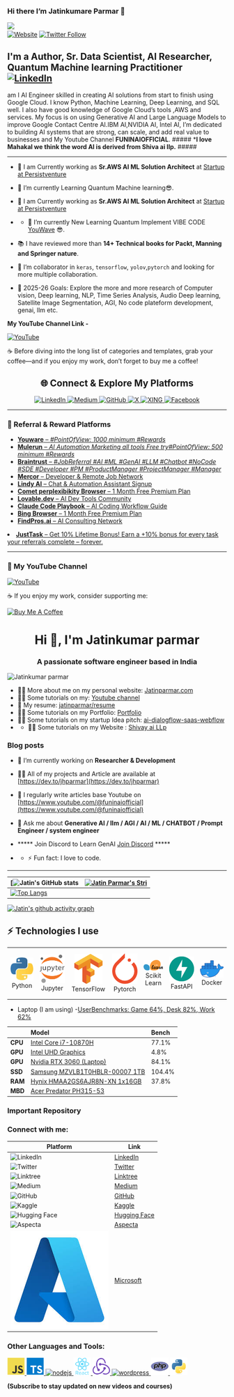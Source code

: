 ### Hi there I’m Jatinkumare Parmar 👋
![](https://komarev.com/ghpvc/?username=jhparmar&color=green)  
  [![Website](https://img.shields.io/website?label=jhparmar&style=for-the-badge&url=https%3A%2F%2Fcodestackr.com)](https://www.linkedin.com/in/jhparmar/)
  [![Twitter Follow](https://img.shields.io/twitter/follow/parmarjatin4911?color=1DA1F2&logo=twitter&style=for-the-badge)](https://twitter.com/parmarjatin4911)

   ## I'm a Author, Sr. Data Scientist, AI Researcher, Quantum Machine learning Practitioner [![LinkedIn](https://img.shields.io/badge/linkedin-%230077B5.svg?style=for-the-badge&logo=linkedin&logoColor=white)](https://www.linkedin.com/in/jhparmar/)

am I AI Engineer skilled in creating AI solutions from start to finish using Google Cloud. I know Python, Machine Learning, Deep Learning, and SQL well. I also have good knowledge of Google Cloud’s tools ,AWS and services. My focus is on using Generative AI and Large Language Models to improve Google Contact Centre AI.IBM AI,NVIDIA AI, Intel AI, I’m dedicated to building AI systems that are strong, can scale, and add real value to businesses and My Youtube Channel **FUNINAIOFFICIAL**.   #####  *****I love Mahakal we think the word AI is derived from Shiva ai llp.**** #####


---

  * 🔭 I am Currently working as **Sr.AWS AI ML Solution Architect** at [Startup at Persistventure](https://persistventures.com/)

  - 🌱 I’m currently Learning Quantum Machine learning😎.

  * 🔭 I am Currently working as **Sr.AWS AI ML Solution Architect** at [Startup at Persistventure](https://www.youware.com/profile/Pq7HgjRtu5WAy0oAN6EsL1SknKH3)
  -  - 🌱 I’m currently New Learning Quantum Implement VIBE CODE [YouWave]() 😎.

  - 📚 I have reviewed more than **14+ Technical books for Packt, Manning and Springer nature**.
  
  - 👯 I’m collaborator in `keras`, `tensorflow`, `yolov`,`pytorch`  and looking for more multiple collaboration.
  
  - 🥅 2025-26 Goals: Explore the more and more research of Computer vision, Deep learning, NLP, Time Series Analysis, Audio Deep learning, Satellite Image Segmentation, AGI, No code plateform development, genai, llm  etc.


<!-- YouTube and Coffee Section -->
<p><b>My YouTube Channel Link -</b></p>
<a href="https://www.youtube.com/channel/funinofficial" target="_blank">
  <img height="30" alt="YouTube"
    src="https://img.shields.io/badge/youtube-FF0000?logo=youtube&logoColor=white&style=for-the-badge">
</a>

<p>☕ Before diving into the long list of categories and templates, grab your coffee—and if you enjoy my work, don’t forget to buy me a coffee!</p>

<!-- 🔗 JATINKUMAR PARMAR - Official Link Hub -->
<h2 align="center">🌐 Connect & Explore My Platforms</h2>

<p align="center">
  <!-- LinkedIn -->
  <a href="https://www.linkedin.com/in/jhparmar" target="_blank">
    <img src="https://img.shields.io/badge/LinkedIn-0A66C2?logo=linkedin&logoColor=white&style=for-the-badge" alt="LinkedIn">
  </a>

  <!-- Medium -->
  <a href="https://jhparmar.medium.com/" target="_blank">
    <img src="https://img.shields.io/badge/Medium-12100E?logo=medium&logoColor=white&style=for-the-badge" alt="Medium">
  </a>

  <!-- GitHub -->
  <a href="https://www.github.com/parmarjh" target="_blank">
    <img src="https://img.shields.io/badge/GitHub-181717?logo=github&logoColor=white&style=for-the-badge" alt="GitHub">
  </a>

  <!-- X (Twitter) -->
  <a href="https://x.com/parmarjatin4911" target="_blank">
    <img src="https://img.shields.io/badge/X-000000?logo=x&logoColor=white&style=for-the-badge" alt="X">
  </a>

  <!-- XING -->
  <a href="https://www.xing.com/profile/Jatinkumar_Parmar" target="_blank">
    <img src="https://img.shields.io/badge/XING-006567?logo=xing&logoColor=white&style=for-the-badge" alt="XING">
  </a>

  <!-- Facebook -->
  <a href="https://www.facebook.com/prmrj3" target="_blank">
    <img src="https://img.shields.io/badge/Facebook-1877F2?logo=facebook&logoColor=white&style=for-the-badge" alt="Facebook">
  </a>
</p>

<hr>

<h3>🚀 Referral & Reward Platforms</h3>

<ul>
  <li>
    <a href="https://www.youware.com/invite/VT0J5IX06B" target="_blank">
      <b>Youware</b> – <i>#PointOfView: 1000 minimum #Rewards</i>
    </a>
  </li>
  <li>
    <a href="https://mulerun.com/invitation/NMAHP49BY7DA" target="_blank">
      <b>Mulerun</b> – <i>AI Automation Marketing all tools Free try#PointOfView: 500 minimum #Rewards</i>
    </a>
  </li>
  <li>
    <a href="https://app.usebraintrust.com/r/jatinkumar2/" target="_blank">
      <b>Braintrust</b> – <i>#JobReferral #AI #ML #GenAI #LLM #Chatbot #NoCode #SDE #Developer #PM #ProductManager #ProjectManager #Manager</i>
    </a>
  </li>
  <li>
    <a href="https://work.mercor.com/?referralCode=27f22b2a-d157-11ee-a4ba-42010a400021" target="_blank">
      <b>Mercor</b> – Developer & Remote Job Network
    </a>
  </li>
  <li>
    <a href="https://chat.lindy.ai/signup?rc=FERtKdU7wu&utm_source=referral" target="_blank">
      <b>Lindy AI</b> – Chat & Automation Assistant Signup
    </a>
 
  <li>
    <a href="https://pplx.ai/jainjatin " target="_blank">
      <b>Comet perplexibikity Browser</b> – 1 Month Free Premium Plan
    </a>
  </li>
  <li>
    <a href="https://lovable.dev/invite/LY65WA9" target="_blank">
      <b>Lovable.dev</b> – AI Dev Tools Community
    </a>
  </li>
  <li>
    <a href="https://claude-code-playbook.lovable.app/?utm_source=codenewsletter.ai&utm_medium=newsletter&utm_campaign=google-s-computer-use-model-openai-s-agent-builder&_bhlid=b0de5b48cb28207aa5531793a4cabbf01099e29d" target="_blank">
      <b>Claude Code Playbook</b> – AI Coding Workflow Guide
    </a>
  </li>
  
  
  </li>
  <li>
    <a href="https://rewards.bing.com/welcome?rh=6E1FCC41&ref=rafsrchae" target="_blank">
      <b>Bing Browser</b> – 1 Month Free Premium Plan
    </a>
  </li>
  <li>
    <a href="https://app.findpros.ai/consultant-detail/68e526f388216e0e08d79fcf" target="_blank">
      <b>FindPros.ai</b> – AI Consulting Network
    </a>
  </li>
</ul>

 </li>
  <li>
    <a href="https://app.jumptask.io/sebimotobede" target="_blank">
      <b>JustTask</b> – Get 10% Lifetime Bonus! Earn a +10% bonus for every task your referrals complete – forever.
    </a>
  </li>

<hr>

<h3>🎥 My YouTube Channel</h3>
<p>
  <a href="https://www.youtube.com/channel/funinofficial" target="_blank">
    <img height="30" alt="YouTube"
      src="https://img.shields.io/badge/YouTube-FF0000?logo=youtube&logoColor=white&style=for-the-badge">
  </a> 
</p>

<p>☕ If you enjoy my work, consider supporting me:</p>
<a href="https://buymeacoffee.com/jhparmar" target="_blank">
  <img src="https://cdn.buymeacoffee.com/buttons/default-orange.png" alt="Buy Me A Coffee" height="41" width="174">
</a>


  


<h1 align="center">Hi 👋, I'm Jatinkumar parmar  </h1>
<h3 align="center">A passionate software engineer based in India</h3>

<p align="left"> <img src="https://komarev.com/ghpvc/?username=jhparmar&label=Profile%20views&color=0e75b6&style=flat" alt="Jatinkumar parmar" /> </p>

- 👨‍💻 More about me on my personal website: [Jatinparmar.com](https://dev.to/jhparmar)
- 👨‍💻 Some tutorials on my: [Youtube channel](https://www.youtube.com/@funinaiofficial)
- 📁 My resume: [jatinparmar/resume](https://about.me/jhparmar)
- 👨‍💻 Some tutorials on my Portfolio: [Portfolio](https://jatin-parmar-ppt.vercel.app/)
- 👨‍💻 Some tutorials on my startup Idea pitch: [ai-dialogflow-saas-webflow](https://ai-dialogflow-saas-webflow.vercel.app/)
- - 👨‍💻 Some tutorials on my Website : [Shivay ai LLp](https://i-shiva-ai.vercel.app/)

### Blog posts
<!-- BLOG-POST-LIST:START -->
-  🔭 I’m currently working on **Researcher  & Development**
- 👨‍💻 All of my projects and Article are available at [https://dev.to/jhparmar](https://dev.to/jhparmar)
- 📝 I regularly write articles base Youtube  on [https://www.youtube.com/@funinaiofficial](https://www.youtube.com/@funinaiofficial)
- 💬 Ask me about **Generative AI / llm / AGI / AI / ML / CHATBOT / Prompt Engineer / system engineer**
- ***** Join Discord to Learn GenAI [Join Discord](https://discord.gg/parmarjatin4911) *****

- 
  - ⚡ Fun fact: I love to code.

---
| [![Jatin's GitHub stats](https://github-readme-stats.vercel.app/api?username=parmarjh&show_icons=true&theme=radical) | [![Jatin Parmar's Stri](https://streak-stats.demolab.com?user=ashishpatel26&theme=dark&border_radius=7&mode=weekly)](https://git.io/streak-stats) |
| ------------------------------------------------------------ | ------------------------------------------------------------ |
| [![Top Langs](https://github-readme-stats.vercel.app/api/top-langs/?username=anuraghazra&layout=compact&&show_icons=true&theme=radical)](https://github.com/anuraghazra/github-readme-stats) |                                                              |



[![Jatin's github activity graph](https://github-readme-activity-graph.vercel.app/graph?username=jhparmar&bg_color=ffffff&color=ff047d&line=9e4c98&point=403d3d&area=true&hide_border=true)](https://github.com/ashutosh00710/github-readme-activity-graph)




   ## ⚡ Technologies I use 

<div align="center">
<table align="center">
    <tr>
        <td align="center" width="140" height="112.43">
            <img src="./python.jpeg" width="65px"/>
            <br /> Python
        </td>
        <td align="center" width="140" height="112.43">
            <img src="./jupyter.png" width="65px"/>
            <br /> Jupyter
        </td>
        <td align="center" width="140" height="112.43">
            <img src="./tensorflow.png" width="65px"/>
            <br /> TensorFlow
        </td>
        <td align="center" width="140" height="112.43">
            <img src="./pytorch.png" width="65px"/>
            <br /> Pytorch
        </td>
        <td align="center" width="140" height="112.43">
            <img src="./scikitlearn.png" width="65px"/>
            <br /> Scikit Learn
        </td>
        <td align="center" width="140" height="112.43">
            <img src="./fastapi.png" width="65px"/>
            <br /> FastAPI
        </td>
        <td align="center" width="140" height="112.43">
            <img src="./docker.png" width="65px"/>
            <br /> Docker
        </td>
    </tr>
</table>
</div>

 - Laptop (I am using)
 -[UserBenchmarks: Game 64%, Desk 82%, Work 62%](https://www.userbenchmark.com/jhparmar/54001935)     

||Model|Bench
:----|:----|:----|
**CPU**|[Intel Core i7-10870H](https://cpu.userbenchmark.com/SpeedTest/1322918/IntelR-CoreTM-i7-10870H-CPU---220GHz)|77.1%
**GPU**|[Intel UHD Graphics](https://gpu.userbenchmark.com/SpeedTest/1027883/IntelR-UHD-Graphics)|4.8%
**GPU**|[Nvidia RTX 3060 (Laptop)](https://gpu.userbenchmark.com/SpeedTest/1452971/NVIDIA-GeForce-RTX-3060-Laptop-GPU)|84.1%
**SSD**|[Samsung MZVLB1T0HBLR-00007 1TB](https://ssd.userbenchmark.com/SpeedTest/963042/SAMSUNG-MZVLB1T0HBLR-00007)|104.4%
**RAM**|[Hynix HMAA2GS6AJR8N-XN 1x16GB](https://ram.userbenchmark.com/SpeedTest/1166099/Hynix-HMAA2GS6AJR8N-XN-1x16GB)|37.8%
**MBD**|[Acer Predator PH315-53](https://www.userbenchmark.com/System/Acer-Predator-PH315-53/193818)|      

### Important Repository


  <h3 align="left">Connect with me:</h3>
<p align="left">

| Platform | Link |
|----------|------|
| ![LinkedIn](https://img.icons8.com/color/48/000000/linkedin.png) | [LinkedIn](https://www.linkedin.com/in/jhparmar/) |
| ![Twitter](https://img.icons8.com/color/48/000000/twitter.png) | [Twitter](https://x.com/Yash_Kavaiya_) |
| ![Linktree](https://img.icons8.com/color/48/000000/linktree.png) | [Linktree](https://linktr.ee/jhparmar) |
| ![Medium](https://img.icons8.com/color/48/000000/medium-logo.png) | [Medium](https://medium.com/@parmarjatin4911) |
| ![GitHub](https://img.icons8.com/color/48/000000/github.png) | [GitHub](https://github.com/parmarjh) |
| ![Kaggle](https://github.com/parmarjh/I-shiva-ai/blob/main/images/kaggle-logo.png) | [Kaggle](https://www.kaggle.com/jhparmar) |
| ![Hugging Face](https://github.com/parmarjh/I-shiva-ai/blob/main/images/huggiface.jpg) | [Hugging Face](https://huggingface.co/jhparmar) |
| ![Aspecta](https://github.com/parmarjh/I-shiva-ai/blob/main/images/asp.jpg) | [Aspecta](https://aspecta.id/u/jhparmar) |
| ![Microsoft](https://github.com/parmarjh/parmarjh/blob/main/azurew.jpeg) | [Microsoft ](https://learn.microsoft.com/en-us/users/jhparmar/achievements?tab=applied-skills-tab) |
</p>

<!-- BLOG-POST-LIST:END -->

<h3 align="left">Other Languages and Tools:</h3>
<p align="left"> 
  <a href="https://developer.mozilla.org/en-US/docs/Web/JavaScript" target="_blank" rel="noreferrer"> 
    <img src="https://raw.githubusercontent.com/devicons/devicon/master/icons/javascript/javascript-original.svg" alt="javascript" width="40" height="40"/> 
  </a> 
  <a href="https://www.typescriptlang.org/" target="_blank" rel="noreferrer"> <img src="https://raw.githubusercontent.com/devicons/devicon/master/icons/typescript/typescript-original.svg" alt="typescript" width="40" height="40"/> </a> 
  <!-- <a href="https://www.mongodb.com/" target="_blank" rel="noreferrer"> <img src="https://raw.githubusercontent.com/devicons/devicon/master/icons/mongodb/mongodb-original-wordmark.svg" alt="mongodb" width="40" height="40"/> </a> 
  <a href="https://www.mysql.com/" target="_blank" rel="noreferrer"> <img src="https://raw.githubusercontent.com/devicons/devicon/master/icons/mysql/mysql-original-wordmark.svg" alt="mysql" width="40" height="40"/> </a>
  <a href="https://www.postgresql.org" target="_blank" rel="noreferrer"> <img src="https://raw.githubusercontent.com/devicons/devicon/master/icons/postgresql/postgresql-original-wordmark.svg" alt="postgresql" width="40" height="40"/>   </a> -->
  <a href="https://nodejs.org" target="_blank" rel="noreferrer"> <img src="https://img.icons8.com/fluency/512/node-js.png" alt="nodejs" width="40" height="40"/> </a> 
  <a href="https://reactjs.org/" target="_blank" rel="noreferrer"> <img src="https://raw.githubusercontent.com/devicons/devicon/master/icons/react/react-original-wordmark.svg" alt="react" width="40" height="40"/> </a> 
  <a href="https://redux.js.org" target="_blank" rel="noreferrer"> <img src="https://raw.githubusercontent.com/devicons/devicon/master/icons/redux/redux-original.svg" alt="redux" width="40" height="40"/> </a> 
  <a href="https://wordpress.org" target="_blank" rel="noreferrer"> <img src="https://cdn-icons-png.flaticon.com/512/174/174881.png" alt="wordpress" width="40" height="40"/> </a> 
  <a href="https://www.php.net" target="_blank" rel="noreferrer"> <img src="https://raw.githubusercontent.com/devicons/devicon/master/icons/php/php-original.svg" alt="php" width="40" height="40"/> </a> 
  <a href="https://www.python.org" target="_blank" rel="noreferrer"> <img src="https://raw.githubusercontent.com/devicons/devicon/master/icons/python/python-original.svg" alt="python" width="40" height="40"/> </a> 
<!--  <a href="https://webpack.js.org" target="_blank" rel="noreferrer"> <img src="https://raw.githubusercontent.com/devicons/devicon/d00d0969292a6569d45b06d3f350f463a0107b0d/icons/webpack/webpack-original-wordmark.svg" alt="webpack" width="40" height="40"/> </a> -->
</p>

  
</a>
<b>      (Subscribe to stay updated on new videos and courses)   </b>
<br/><br/>




